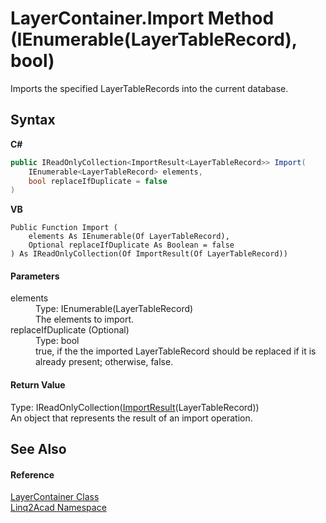 # LayerContainer.Import Method (IEnumerable(LayerTableRecord), bool)
 

Imports the specified LayerTableRecords into the current database.

## Syntax

**C#**<br />
``` C#
public IReadOnlyCollection<ImportResult<LayerTableRecord>> Import(
	IEnumerable<LayerTableRecord> elements,
	bool replaceIfDuplicate = false
)
```

**VB**<br />
``` VB
Public Function Import ( 
	elements As IEnumerable(Of LayerTableRecord),
	Optional replaceIfDuplicate As Boolean = false
) As IReadOnlyCollection(Of ImportResult(Of LayerTableRecord))
```


#### Parameters
<dl><dt>elements</dt><dd>Type: IEnumerable(LayerTableRecord)<br />The elements to import.</dd><dt>replaceIfDuplicate (Optional)</dt><dd>Type: bool<br />true, if the the imported LayerTableRecord should be replaced if it is already present; otherwise, false.</dd></dl>

#### Return Value
Type: IReadOnlyCollection(<a href="T_Linq2Acad_ImportResult_1.md">ImportResult</a>(LayerTableRecord))<br />An object that represents the result of an import operation.

## See Also


#### Reference
<a href="T_Linq2Acad_LayerContainer.md">LayerContainer Class</a><br /><a href="N_Linq2Acad.md">Linq2Acad Namespace</a><br />
